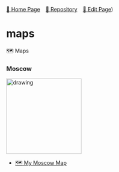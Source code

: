  [🚀 Home Page](https://andrewalevin.github.io/maps/) &ensp;  [🏰 Repository](https://github.com/andrewalevin/andrewalevin.github.io/maps/) &ensp;  [🔨 Edit Page](https://github.com/andrewalevin/maps/edit/main/README.md))

# maps
🗺️ Maps


### Moscow


<a href="moscow/"><img src="dmoscow/preview.png" alt="drawing" style="width:200px;"/></a>

- [🗺️ My Moscow Map](moscow/)
